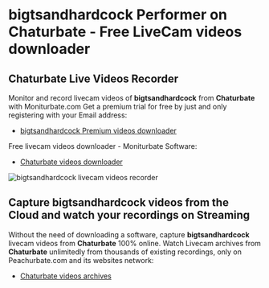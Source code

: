 # bigtsandhardcock Performer on Chaturbate - Free LiveCam videos downloader

## Chaturbate Live Videos Recorder

Monitor and record livecam videos of **bigtsandhardcock** from **Chaturbate** with Moniturbate.com
Get a premium trial for free by just and only registering with your Email address:
* [bigtsandhardcock Premium videos downloader](https://moniturbate.com/request-demo-licence-key.html)

Free livecam videos downloader - Moniturbate Software:
* [Chaturbate videos downloader](https://moniturbate.com/moniturbate-download-software.html)

![bigtsandhardcock livecam videos recorder](https://peachurnet.com/templates/moniturbate-software.png)


## Capture bigtsandhardcock videos from the Cloud and watch your recordings on Streaming

Without the need of downloading a software, capture **bigtsandhardcock** livecam videos from **Chaturbate** 100% online.
Watch Livecam archives from **Chaturbate** unlimitedly from thousands of existing recordings, only on Peachurbate.com and its websites network:
* [Chaturbate videos archives](https://peachurnet.com/)